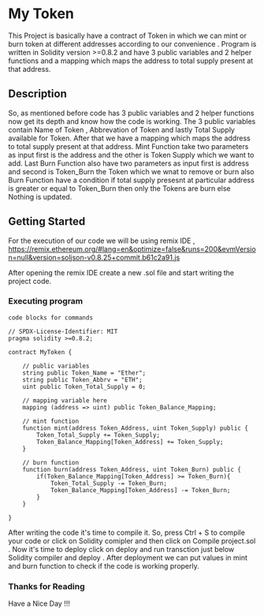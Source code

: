 # My Token
This Project is basically have a contract of Token in which we can mint or burn token at different addresses according to our convenience . Program is written in Solidity version >=0.8.2 and have 3 public variables and 2 helper functions and a mapping  which maps the address to total supply present at that address.

## Description
So, as mentioned before code has 3 public variables and 2 helper functions now get its depth and know how the code is working.
The 3 public variables contain Name of Token , Abbrevation of Token and lastly Total Supply available for Token. After that we have a mapping  which maps the address to total supply present at that address. Mint Function take two parameters as input first is the address and the other is Token Supply which we want to add. Last Burn Function also have two parameters as input first is address and second is Token_Burn the Token which we wnat to remove or burn also Burn Function have a condition if total supply presesnt at particular address is greater or equal to Token_Burn then only the Tokens are burn else Nothing is updated.

## Getting Started

For the execution of our code we will be using remix IDE , https://remix.ethereum.org/#lang=en&optimize=false&runs=200&evmVersion=null&version=soljson-v0.8.25+commit.b61c2a91.js

After opening the remix IDE create a new .sol file and start writing the project code.

### Executing program

```
code blocks for commands

// SPDX-License-Identifier: MIT
pragma solidity >=0.8.2;

contract MyToken {

    // public variables
    string public Token_Name = "Ether";
    string public Token_Abbrv = "ETH";
    uint public Token_Total_Supply = 0;

    // mapping variable here
    mapping (address => uint) public Token_Balance_Mapping;

    // mint function
    function mint(address Token_Address, uint Token_Supply) public {
        Token_Total_Supply += Token_Supply;
        Token_Balance_Mapping[Token_Address] += Token_Supply;
    }

    // burn function
    function burn(address Token_Address, uint Token_Burn) public {
        if(Token_Balance_Mapping[Token_Address] >= Token_Burn){
            Token_Total_Supply -= Token_Burn;
            Token_Balance_Mapping[Token_Address] -= Token_Burn;
        }
    }

}
```
After writing the code it's time to compile it. So, press Ctrl + S to compile your code or click on Solidity comipler and then click on Compile project.sol . Now it's time to deploy click on deploy and run transction just below Solidity compiler and deploy . After deployment we can put values in mint and burn function to check if the code is working properly.

### Thanks for Reading
Have a Nice Day !!!

